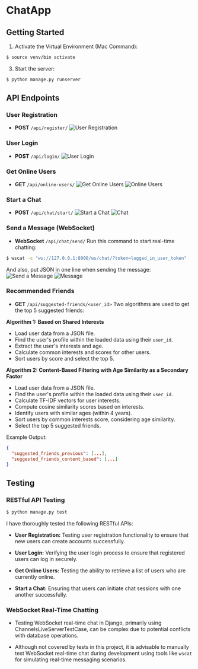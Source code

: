 # ChatApp

## Getting Started
1. Activate the Virtual Environment (Mac Command):
 ```bash
$ source venv/bin activate
``` 

3. Start the server:
```bash
$ python manage.py runserver
```


## API Endpoints

### User Registration
- **POST** `/api/register/`
![User Registration](https://github.com/gulshantelkar/ChatApp/assets/99161604/a4364490-75bd-4c75-838a-acd9aed73b96)

### User Login
- **POST** `/api/login/`
![User Login](https://github.com/gulshantelkar/ChatApp/assets/99161604/135c6f52-a036-43f7-86d3-d704bd22f606)

### Get Online Users
- **GET** `/api/online-users/`
![Get Online Users](https://github.com/gulshantelkar/ChatApp/assets/99161604/1f49cf10-4b67-430f-9628-47f7528b3f75)
![Online Users](https://github.com/gulshantelkar/ChatApp/assets/99161604/b10526ab-039b-46cc-87b7-84fd40686d05)

### Start a Chat
- **POST** `/api/chat/start/`
![Start a Chat](https://github.com/gulshantelkar/ChatApp/assets/99161604/062c6e48-eddf-4db4-9c60-56219b4cf901)
![Chat](https://github.com/gulshantelkar/ChatApp/assets/99161604/345ca1c1-e24d-4e44-8ae4-f7d227e6573f)

### Send a Message (WebSocket)
- **WebSocket** `/api/chat/send/`
Run this command to start real-time chatting:
```bash
$ wscat -c "ws://127.0.0.1:8000/ws/chat/?token=logged_in_user_token"
```


And also, put JSON in one line when sending the message:
![Send a Message](https://github.com/gulshantelkar/ChatApp/assets/99161604/3bab19f8-2277-4adf-bc49-1f26952936cd)
![Message](https://github.com/gulshantelkar/ChatApp/assets/99161604/494a2a24-0909-4b36-aee3-6dd0b0a88023)

### Recommended Friends
- **GET** `/api/suggested-friends/<user_id>`
Two algorithms are used to get the top 5 suggested friends:

**Algorithm 1: Based on Shared Interests**
- Load user data from a JSON file.
- Find the user's profile within the loaded data using their `user_id`.
- Extract the user's interests and age.
- Calculate common interests and scores for other users.
- Sort users by score and select the top 5.

**Algorithm 2: Content-Based Filtering with Age Similarity as a Secondary Factor**
- Load user data from a JSON file.
- Find the user's profile within the loaded data using their `user_id`.
- Calculate TF-IDF vectors for user interests.
- Compute cosine similarity scores based on interests.
- Identify users with similar ages (within 4 years).
- Sort users by common interests score, considering age similarity.
- Select the top 5 suggested friends.

Example Output:
```json
{
  "suggested_friends_previous": [...],
  "suggested_friends_content_based": [...]
}
```
## Testing

### RESTful API Testing
 ```bash
$ python manage.py test
``` 

I have thoroughly tested the following RESTful APIs:

- **User Registration:** Testing user registration functionality to ensure that new users can create accounts successfully.

- **User Login:** Verifying the user login process to ensure that registered users can log in securely.

- **Get Online Users:** Testing the ability to retrieve a list of users who are currently online.

- **Start a Chat:** Ensuring that users can initiate chat sessions with one another successfully.


### WebSocket Real-Time Chatting

- Testing WebSocket real-time chat in Django, primarily using ChannelsLiveServerTestCase, can be complex due to potential conflicts with database operations.

- Although not covered by tests in this project, it is advisable to manually test WebSocket real-time chat during development using tools like `wscat` for simulating real-time messaging scenarios.



